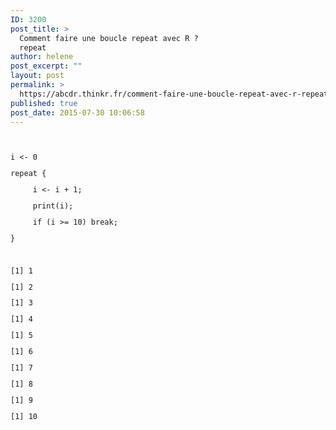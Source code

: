 ```yaml
---
ID: 3200
post_title: >
  Comment faire une boucle repeat avec R ?
  repeat
author: helene
post_excerpt: ""
layout: post
permalink: >
  https://abcdr.thinkr.fr/comment-faire-une-boucle-repeat-avec-r-repeat/
published: true
post_date: 2015-07-30 10:06:58
---
```

<p> <pre><code><br /><br />i &lt;- 0</p><p>repeat {</p><p>     i &lt;- i + 1;</p><p>     print(i);</p><p>     if (i &gt;= 10) break;</p><p>}</p><p> </p><p>[1] 1</p><p>[1] 2</p><p>[1] 3</p><p>[1] 4</p><p>[1] 5</p><p>[1] 6</p><p>[1] 7</p><p>[1] 8</p><p>[1] 9</p><p>[1] 10</p><p></pre> </p>